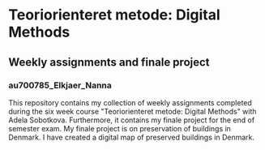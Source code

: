 # Teoriorienteret metode: Digital Methods 
## Weekly assignments and finale project 
### au700785_Elkjaer_Nanna

This repository contains my collection of weekly assignments completed during the six week course "Teoriorienteret metode: Digital Methods" with Adela Sobotkova.
Furthermore, it contains my finale project for the end of semester exam. My finale project is on preservation of buildings in Denmark. 
I have created a digital map of preserved buildings in Denmark. 
